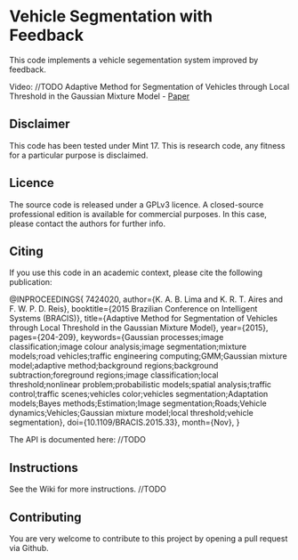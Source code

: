 # Vehicle Segmentation with Feedback

This code implements a vehicle segementation system improved by feedback.

Video: //TODO
Adaptive Method for Segmentation of Vehicles through Local Threshold in the Gaussian Mixture Model - [Paper](http://ieeexplore.ieee.org/xpl/articleDetails.jsp?arnumber=7424020)

## Disclaimer

This code has been tested under Mint 17. This is research code, any fitness for a particular purpose is disclaimed.

## Licence

The source code is released under a GPLv3 licence. A closed-source professional edition is available for commercial purposes. In this case, please contact the authors for further info.

## Citing

If you use this code in an academic context, please cite the following publication:

@INPROCEEDINGS{
7424020, 
author={K. A. B. Lima and K. R. T. Aires and F. W. P. D. Reis},
booktitle={2015 Brazilian Conference on Intelligent Systems (BRACIS)},
title={Adaptive Method for Segmentation of Vehicles through Local Threshold in the Gaussian Mixture Model}, 
year={2015}, 
pages={204-209}, 
keywords={Gaussian processes;image classification;image colour analysis;image segmentation;mixture models;road vehicles;traffic engineering computing;GMM;Gaussian mixture model;adaptive method;background regions;background subtraction;foreground regions;image classification;local threshold;nonlinear problem;probabilistic models;spatial analysis;traffic control;traffic scenes;vehicles color;vehicles segmentation;Adaptation models;Bayes methods;Estimation;Image segmentation;Roads;Vehicle dynamics;Vehicles;Gaussian mixture model;local threshold;vehicle segmentation}, 
doi={10.1109/BRACIS.2015.33}, 
month={Nov},
}

The API is documented here: //TODO

## Instructions

See the Wiki for more instructions. //TODO

## Contributing

You are very welcome to contribute to this project by opening a pull request via Github. 
